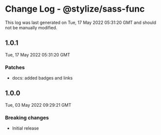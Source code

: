 # Change Log - @stylize/sass-func

This log was last generated on Tue, 17 May 2022 05:31:20 GMT and should not be manually modified.

## 1.0.1
Tue, 17 May 2022 05:31:20 GMT

### Patches

- docs: added badges and links

## 1.0.0
Tue, 03 May 2022 09:29:21 GMT

### Breaking changes

- Initial release

